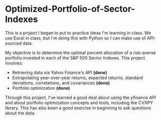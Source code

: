 # Optimized-Portfolio-of-Sector-Indexes
This is a project I began to put to practice ideas I'm learning in class. We use Excel in class, but I'm doing this with Python so I can make use of API-sourced data.

My objective is to determine the optimal percent allocation of a risk-averse portfolio invested in each of the S&P 500 Sector Indexes. This project involves:
- Retrieving data via Yahoo Finance's API **(done)**
- Extrapolating year-over-year returns, expected returns, standard deviations, correlations, and covariances **(done)**
- Portfolio optimization **(done)**

Through this project, I've learned a good deal about using the yfinance API and about portfolio optimization concepts and tools, including the CVXPY library. This has also been a good exercise in beginning to ask questions about the data.
